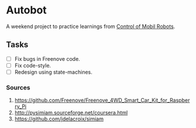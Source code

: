# Autobot

A weekend project to practice learnings from [Control of Mobil Robots](https://www.coursera.org/learn/mobile-robot/home/welcome).

## Tasks
* [ ] Fix bugs in Freenove code.
* [ ] Fix code-style.
* [ ] Redesign using state-machines.

### Sources
1. https://github.com/Freenove/Freenove_4WD_Smart_Car_Kit_for_Raspberry_Pi
1. http://pysimiam.sourceforge.net/coursera.html
1. https://github.com/jdelacroix/simiam

